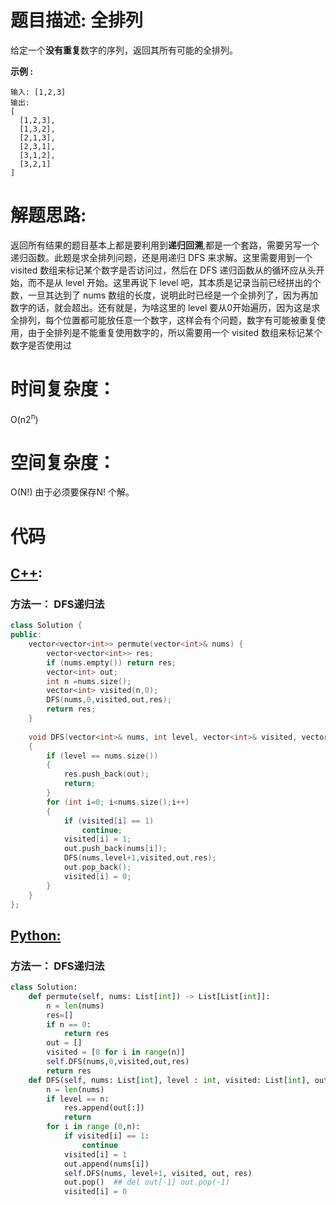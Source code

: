 # 题目描述: 全排列

给定一个**没有重复**数字的序列，返回其所有可能的全排列。

**示例 :**
```
输入: [1,2,3]
输出:
[
  [1,2,3],
  [1,3,2],
  [2,1,3],
  [2,3,1],
  [3,1,2],
  [3,2,1]
]
```
  
# 解题思路:
  返回所有结果的题目基本上都是要利用到**递归回溯**,都是一个套路，需要另写一个递归函数。此题是求全排列问题，还是用递归 DFS 来求解。这里需要用到一个 visited 数组来标记某个数字是否访问过，然后在 DFS 递归函数从的循环应从头开始，而不是从 level 开始。这里再说下 level 吧，其本质是记录当前已经拼出的个数，一旦其达到了 nums 数组的长度，说明此时已经是一个全排列了，因为再加数字的话，就会超出。还有就是，为啥这里的 level 要从0开始遍历，因为这是求全排列，每个位置都可能放任意一个数字，这样会有个问题，数字有可能被重复使用，由于全排列是不能重复使用数字的，所以需要用一个 visited 数组来标记某个数字是否使用过
  

# 时间复杂度：
  O(n2<sup>n</sup>)
# 空间复杂度：
  O(N!) 由于必须要保存N! 个解。
# 代码

## [C++](./Permutations.cpp):
### 方法一： DFS递归法
```c++
class Solution {
public:
    vector<vector<int>> permute(vector<int>& nums) {
        vector<vector<int>> res;
        if (nums.empty()) return res;
        vector<int> out;
        int n =nums.size();
        vector<int> visited(n,0);
        DFS(nums,0,visited,out,res);
        return res;
    }
    
    void DFS(vector<int>& nums, int level, vector<int>& visited, vector<int>& out, vector<vector<int>>& res)
    {
        if (level == nums.size())
        {
            res.push_back(out);
            return;
        }
        for (int i=0; i<nums.size();i++)
        {
            if (visited[i] == 1)
                continue;
            visited[i] = 1;
            out.push_back(nums[i]);
            DFS(nums,level+1,visited,out,res);
            out.pop_back();
            visited[i] = 0;
        }        
    }
};
```



## [Python:](https://github.com/bryceustc/LeetCode_Note/blob/master/python/Permutations/Permutations.py)
### 方法一： DFS递归法
```python
class Solution:
    def permute(self, nums: List[int]) -> List[List[int]]:
        n = len(nums)
        res=[]
        if n == 0:
            return res
        out = []
        visited = [0 for i in range(n)]
        self.DFS(nums,0,visited,out,res)
        return res
    def DFS(self, nums: List[int], level : int, visited: List[int], out: List[int], res: List[List[int]]):
        n = len(nums)
        if level == n:
            res.append(out[:])
            return
        for i in range (0,n):
            if visited[i] == 1:
                continue
            visited[i] = 1
            out.append(nums[i])
            self.DFS(nums, level+1, visited, out, res)
            out.pop()  ## del out[-1] out.pop(-1)
            visited[i] = 0
```

